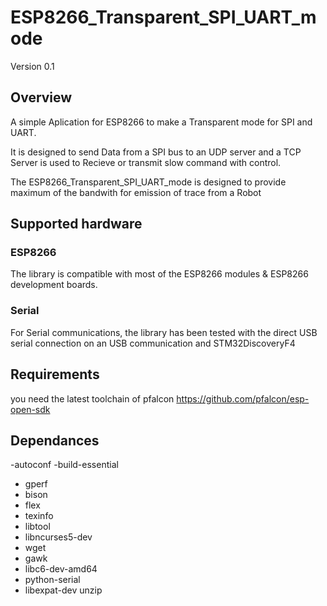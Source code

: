 # ESP8266_Transparent_SPI_UART_mode 

Version 0.1

## Overview

A simple Aplication for ESP8266 to make a Transparent mode for SPI and UART.

It is designed to send Data from a SPI bus to an UDP server and a TCP Server is used to Recieve or transmit slow command with control.

The ESP8266_Transparent_SPI_UART_mode is designed to provide maximum of the bandwith for emission of trace from a Robot


## Supported hardware

### ESP8266

The library is compatible with most of the ESP8266 modules & ESP8266 development boards.

### Serial

For Serial communications, the library has been tested with the direct USB serial connection on an USB communication and STM32DiscoveryF4

## Requirements

you need the latest toolchain of pfalcon
https://github.com/pfalcon/esp-open-sdk


## Dependances
-autoconf
-build-essential 

 - gperf
 - bison
 - flex
 - texinfo
 - libtool
 - libncurses5-dev 
 - wget
 - gawk
 - libc6-dev-amd64
 - python-serial
 - libexpat-dev unzip

